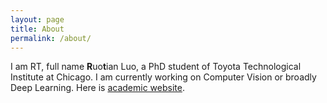 ```yaml
---
layout: page
title: About
permalink: /about/
---
```


I am RT, full name **R**uo**t**ian Luo, a PhD student of Toyota Technological Institute at Chicago. I am currently working on Computer Vision or broadly Deep Learning. Here is [academic website](http://ttic.uchicago.edu/~rluo).

